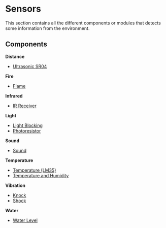 # Sensors
This section contains all the different components or modules that detects some information from the environment.

## Components

**Distance**

* [Ultrasonic SR04](./Ultrasonic%20SR04)

**Fire**

* [Flame](./Flame)

**Infrared**

* [IR Receiver](./IR%20Receiver)

**Light**

* [Light Blocking](./Light%20Blocking)
* [Photoresistor](./Photoresistor)

**Sound**

* [Sound](./Sound)

**Temperature**

* [Temperature (LM35)](./Temperature%20%28LM35%29)
* [Temperature and Humidity](./Temperature%20and%20Humidity)

**Vibration**

* [Knock](./Knock)
* [Shock](./Shock)

**Water**

* [Water Level](./Water%20Level)
